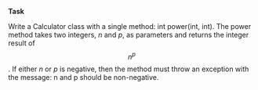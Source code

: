 **Task**

Write a Calculator class with a single method: int power(int, int). The power method takes two integers, *n* and *p*, as parameters and returns the integer result of $$n^{p}$$ . If either *n* or *p* is negative, then the method must throw an exception with the message: n and p should be non-negative.
